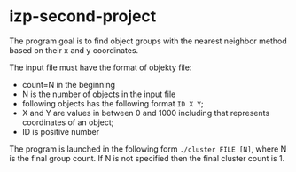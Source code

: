 # izp-second-project

The program goal is to find object groups with the nearest neighbor method based on their x and y coordinates. 

The input file must have the format of objekty file:
- count=N in the beginning
- N is the number of objects in the input file
- following objects has the following format ```ID X Y```; 
- X and Y are values in between 0 and 1000 including that represents coordinates of an object;
- ID is positive number

The program is launched in the following form ```./cluster FILE [N]```, where N is the final group count. If N is not specified then the final cluster count is 1.

